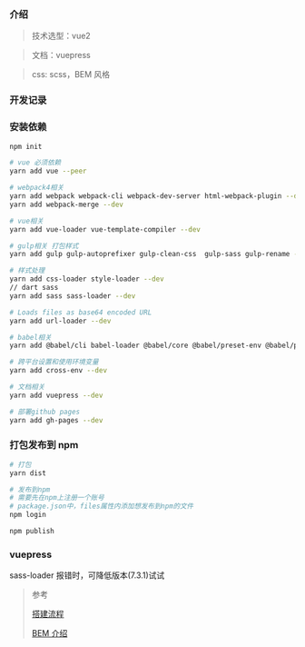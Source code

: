 ### 介绍

> 技术选型：vue2

> 文档：vuepress

> css: scss，BEM 风格

### 开发记录

### 安装依赖

```bash
npm init

# vue 必须依赖
yarn add vue --peer

# webpack4相关
yarn add webpack webpack-cli webpack-dev-server html-webpack-plugin --dev
yarn add webpack-merge --dev

# vue相关
yarn add vue-loader vue-template-compiler --dev

# gulp相关 打包样式
yarn add gulp gulp-autoprefixer gulp-clean-css  gulp-sass gulp-rename --dev

# 样式处理
yarn add css-loader style-loader --dev
// dart sass
yarn add sass sass-loader --dev

# Loads files as base64 encoded URL
yarn add url-loader --dev

# babel相关
yarn add @babel/cli babel-loader @babel/core @babel/preset-env @babel/plugin-transform-runtime --dev

# 跨平台设置和使用环境变量
yarn add cross-env --dev

# 文档相关
yarn add vuepress --dev

# 部署github pages
yarn add gh-pages --dev
```

### 打包发布到 npm

```bash
# 打包
yarn dist

# 发布到npm
# 需要先在npm上注册一个账号
# package.json中，files属性内添加想发布到npm的文件
npm login

npm publish
```

### vuepress

sass-loader 报错时，可降低版本(7.3.1)试试

> 参考
>
> [搭建流程](https://juejin.cn/post/6844903929633849357#heading-6)
>
> [BEM 介绍](https://www.jianshu.com/p/1c0b77f30ec0)
